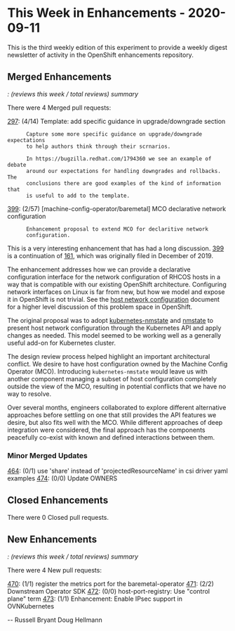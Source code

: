 # This Week in Enhancements - 2020-09-11

This is the third weekly edition of this experiment to provide a weekly digest
newsletter of activity in the OpenShift enhancements repository.

## Merged Enhancements

*<PR ID>: (reviews this week / total reviews) summary*

There were 4 Merged pull requests:

[297](https://github.com/openshift/enhancements/pull/297): (4/14) Template: add specific guidance in upgrade/downgrade section

	      Capture some more specific guidance on upgrade/downgrade expectations
	      to help authors think through their scrnarios.

	      In https://bugzilla.redhat.com/1794360 we see an example of debate
	      around our expectations for handling downgrades and rollbacks. The
	      conclusions there are good examples of the kind of information that
	      is useful to add to the template.

[399](https://github.com/openshift/enhancements/pull/399): (2/57) [machine-config-operator/baremetal] MCO declarative network configuration

	      Enhancement proposal to extend MCO for declaritive network
	      configuration.

This is a very interesting enhancement that has had a long discussion.
[399](https://github.com/openshift/enhancements/pull/399) is a continuation of
[161](https://github.com/openshift/enhancements/pull/161), which was originally
filed in December of 2019.

The enhancement addresses how we can provide a declarative configuration
interface for the network configuration of RHCOS hosts in a way that is
compatible with our existing OpenShift architecture.  Configuring network
interfaces on Linux is far from new, but how we model and expose it in
OpenShift is not trivial.  See the [host network
configuration](https://github.com/openshift/enhancements/blob/master/enhancements/host-network-configuration.md)
document for a higher level discussion of this problem space in OpenShift.

The original proposal was to adopt
[kubernetes-nmstate](https://github.com/nmstate/kubernetes-nmstate) and
[nmstate](https://github.com/nmstate/nmstate) to present host network
configuration through the Kubernetes API and apply changes as needed.  This
model seemed to be working well as a generally useful add-on for Kubernetes
cluster.

The design review process helped highlight an important architectural conflict.
We desire to have host configuration owned by the Machine Config Operator
(MCO).  Introducing `kubernetes-nmstate` would leave us with another component
managing a subset of host configuration completely outside the view of the MCO,
resulting in potential conflicts that we have no way to resolve.

Over several months, engineers collaborated to explore different alternative
approaches before settling on one that still provides the API features we
desire, but also fits well with the MCO.  While different approaches of deep
integration were considered, the final approach has the components peacefully
co-exist with known and defined interactions between them.

### Minor Merged Updates

[464](https://github.com/openshift/enhancements/pull/464): (0/1) use 'share' instead of 'projectedResourceName' in csi driver yaml examples
[474](https://github.com/openshift/enhancements/pull/474): (0/0) Update OWNERS


## Closed Enhancements

There were 0 Closed pull requests.


## New Enhancements

*<PR ID>: (reviews this week / total reviews) summary*

There were 4 New pull requests:

[470](https://github.com/openshift/enhancements/pull/470): (1/1) register the metrics port for the baremetal-operator
[471](https://github.com/openshift/enhancements/pull/471): (2/2) Downstream Operator SDK
[472](https://github.com/openshift/enhancements/pull/472): (0/0) host-port-registry: Use "control plane" term
[473](https://github.com/openshift/enhancements/pull/473): (1/1) Enhancement: Enable IPsec support in OVNKubernetes

--
Russell Bryant
Doug Hellmann
